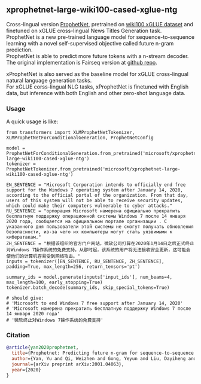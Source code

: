 ## xprophetnet-large-wiki100-cased-xglue-ntg
Cross-lingual version [ProphetNet](https://arxiv.org/abs/2001.04063), pretrained on [wiki100 xGLUE dataset](https://arxiv.org/abs/2004.01401) and finetuned on xGLUE cross-lingual News Titles Generation task.  
ProphetNet is a new pre-trained language model for sequence-to-sequence learning with a novel self-supervised objective called future n-gram prediction.  
ProphetNet is able to predict more future tokens with a n-stream decoder. The original implementation is Fairseq version at [github repo](https://github.com/microsoft/ProphetNet).   

xProphetNet is also served as the baseline model for xGLUE cross-lingual natural language generation tasks.  
For xGLUE corss-lingual NLG tasks, xProphetNet is finetuned with English data, but inference with both English and other zero-shot language data.  
### Usage
A quick usage is like: 
```
from transformers import XLMProphetNetTokenizer, XLMProphetNetForConditionalGeneration, ProphetNetConfig

model = ProphetNetForConditionalGeneration.from_pretrained('microsoft/xprophetnet-large-wiki100-cased-xglue-ntg')
tokenizer = ProphetNetTokenizer.from_pretrained('microsoft/xprophetnet-large-wiki100-cased-xglue-ntg')

EN_SENTENCE = "Microsoft Corporation intends to officially end free support for the Windows 7 operating system after January 14, 2020, according to the official portal of the organization. From that day, users of this system will not be able to receive security updates, which could make their computers vulnerable to cyber attacks."
RU_SENTENCE = "орпорация Microsoft намерена официально прекратить бесплатную поддержку операционной системы Windows 7 после 14 января 2020 года, сообщается на официальном портале организации . С указанного дня пользователи этой системы не смогут получать обновления безопасности, из-за чего их компьютеры могут стать уязвимыми к кибератакам."
ZH_SENTENCE = "根据该组织的官方门户网站，微软公司打算在2020年1月14日之后正式终止对Windows 7操作系统的免费支持。从那时起，该系统的用户将无法接收安全更新，这可能会使他们的计算机容易受到网络攻击。"
inputs = tokenizer([EN_SENTENCE, RU_SENTENCE, ZH_SENTENCE], padding=True, max_length=256, return_tensors='pt')

summary_ids = model.generate(inputs['input_ids'], num_beams=4, max_length=100, early_stopping=True)
tokenizer.batch_decode(summary_ids, skip_special_tokens=True)

# should give:
# 'Microsoft to end Windows 7 free support after January 14, 2020'
# 'Microsoft намерена прекратить бесплатную поддержку Windows 7 после 14 января 2020 года'
# '微软终止对Windows 7操作系统的免费支持'
```
### Citation
```bibtex
@article{yan2020prophetnet,
  title={Prophetnet: Predicting future n-gram for sequence-to-sequence pre-training},
  author={Yan, Yu and Qi, Weizhen and Gong, Yeyun and Liu, Dayiheng and Duan, Nan and Chen, Jiusheng and Zhang, Ruofei and Zhou, Ming},
  journal={arXiv preprint arXiv:2001.04063},
  year={2020}
}
```
